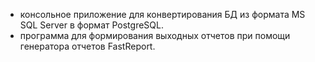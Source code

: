 - консольное приложение для конвертирования БД из формата MS SQL Server в формат PostgreSQL.
- программа для формирования выходных отчетов при помощи генератора отчетов FastReport.
